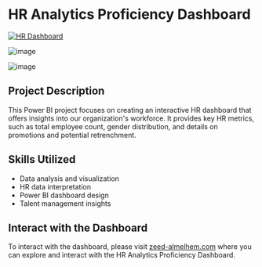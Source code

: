 # HR Analytics Proficiency Dashboard

[![HR Dashboard](https://github.com/Zeed-Almelhem/HR-Analytics-Proficiency-with-Power-BI/assets/142832914/294027d0-1898-482d-beac-91252229be63)](http://zeed-almelhem.com)

![image](https://github.com/Zeed-Almelhem/HR-Analytics-Proficiency-with-Power-BI/assets/142832914/4bfc12a0-4e6f-4ab6-8b8f-3d35a2712ff7)

![image](https://github.com/Zeed-Almelhem/HR-Analytics-Proficiency-with-Power-BI/assets/142832914/6d7c7652-ab5e-4f0d-ba09-ac20f03e88ec)


## Project Description

This Power BI project focuses on creating an interactive HR dashboard that offers insights into our organization's workforce. It provides key HR metrics, such as total employee count, gender distribution, and details on promotions and potential retrenchment.

## Skills Utilized

- Data analysis and visualization
- HR data interpretation
- Power BI dashboard design
- Talent management insights


## Interact with the Dashboard

To interact with the dashboard, please visit [zeed-almelhem.com](https://www.zeed-almelhem.com/dashboard1) where you can explore and interact with the HR Analytics Proficiency Dashboard.

